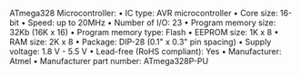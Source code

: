 ATmega328 Microcontroller:
•	IC type: AVR microcontroller
•	Core size: 16-bit
•	Speed: up to 20MHz
•	Number of I/O: 23
•	Program memory size: 32Kb (16K x 16)
•	Program memory type: Flash
•	EEPROM size: 1K x 8
•	RAM size: 2K x 8
•	Package: DIP-28 (0.1" x 0.3" pin spacing)
•	Supply voltage: 1.8 V - 5.5 V
•	Lead-free (RoHS compliant): Yes
•	Manufacturer: Atmel
•	Manufacturer part number: ATmega328P-PU
